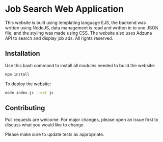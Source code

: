 # Job Search Web Application

This website is built using templating language EJS, the backend was written using NodeJS, data management is read and written in to one JSON file, and the styling was made using CSS. The website also uses Adzuna API to search and display job ads. All rights reserved.

## Installation

Use this bash command to install all modules needed to build the website:

```bash
npm install
```
To deploy the website:
```bash
node index.js --ext js
```

## Contributing

Pull requests are welcome. For major changes, please open an issue first
to discuss what you would like to change.

Please make sure to update tests as appropriate.
